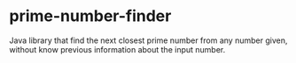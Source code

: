 # prime-number-finder
Java library that find the next closest prime number from any number given, without know previous information about the input number.
